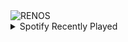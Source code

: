 <div align="justify">
<picture>
    <source media="(prefers-color-scheme: dark)" srcset="https://i.ibb.co/4PbFvhT/output-gif.gif">
    <source media="(prefers-color-scheme: light)" srcset="https://i.ibb.co/4PbFvhT/output-gif.gif">
    <img alt="RENOS" src="https://i.ibb.co/4PbFvhT/output-gif.gif">
</picture>
<details>
<summary>Spotify Recently Played</summary>
<img src="https://spotify-recently-played-readme.vercel.app/api?user=31d6d6zerc5ct6kck32na2ozsqf4&unique=1&width=400" alt="Spotify" />
</details>
</div>

<!-- Image deletion URL: https://ibb.co/18C0yFq/331c8362f2fab76d705e737a85743b4d -->